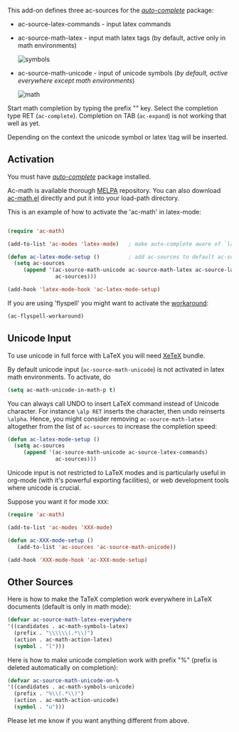 This add-on defines three ac-sources for the *[auto-complete](https://github.com/auto-complete)* package:

 * ac-source-latex-commands		  - input latex commands 
 * ac-source-math-latex		 - input math latex tags  (by default, active only in math environments)

      ![symbols](https://raw.github.com/vitoshka/ac-math/master/img/latex-symbols.png)

 * ac-source-math-unicode - input of unicode symbols (_by default, active everywhere except math environments_)

      ![math](https://raw.github.com/vitoshka/ac-math/master/img/unicode-math.png)

Start math completion by typing the prefix "\" key. Select the completion type RET (`ac-complete`). Completion on TAB (`ac-expand`) is not working that well as yet.

Depending on the context the unicode symbol or latex \tag will be inserted.

## Activation ##

You must have  *[auto-complete](https://github.com/auto-complete)* package installed.

Ac-math is available thorough [MELPA](http://melpa.milkbox.net/) repository. You can also download [ac-math.el](https://raw.github.com/vitoshka/ac-math/master/ac-math.el) directly
and put it into your load-path directory.

This is an example of how to activate the 'ac-math' in latex-mode:

```lisp

(require 'ac-math)

(add-to-list 'ac-modes 'latex-mode)   ; make auto-complete aware of `latex-mode`

(defun ac-latex-mode-setup ()         ; add ac-sources to default ac-sources
  (setq ac-sources
     (append '(ac-source-math-unicode ac-source-math-latex ac-source-latex-commands)
               ac-sources)))

(add-hook 'latex-mode-hook 'ac-latex-mode-setup)
```

If you are using 'flyspell' you might want to activate the [workaround](http://www.emacswiki.org/emacs/AutoComplete#toc6):
```lisp
(ac-flyspell-workaround)
```

## Unicode Input ##

To use unicode in full force with LaTeX you will need
[XeTeX](http://scripts.sil.org/cms/scripts/page.php?site_id=nrsi&item_id=xetex) bundle.

By default unicode input (`ac-source-math-unicode`) is not activated in latex math environments. To activate, do
 
```lisp
(setq ac-math-unicode-in-math-p t)
```

You can always call UNDO to insert LaTeX command instead of Unicode character. For instance `\alp RET` inserts the character, then undo reinserts `\alpha`. Hence, you might consider removing `ac-source-math-latex` altogether from the list of `ac-sources` to increase the completion speed:
```lisp
(defun ac-latex-mode-setup ()         
  (setq ac-sources
     (append '(ac-source-math-unicode ac-source-latex-commands)
               ac-sources)))
```

Unicode input is not restricted to LaTeX modes and is particularly useful in org-mode (with it's powerful exporting facilities), or web development tools where unicode is crucial.


Suppose you want it for  mode `XXX`:

```lisp
(require 'ac-math)

(add-to-list 'ac-modes 'XXX-mode)

(defun ac-XXX-mode-setup ()
   (add-to-list 'ac-sources 'ac-source-math-unicode))

(add-hook 'XXX-mode-hook 'ac-XXX-mode-setup)
```


## Other Sources ##


Here is how to make the TaTeX completion work everywhere in LaTeX documents (default is only in math mode):

```lisp
(defvar ac-source-math-latex-everywhere
'((candidates . ac-math-symbols-latex)
  (prefix . "\\\\\\(.*\\)")
  (action . ac-math-action-latex)
  (symbol . "l")))
```


Here is how to make unicode completion work with prefix "%" (prefix is deleted
automatically on completion):

```lisp
(defvar ac-source-math-unicode-on-%
'((candidates . ac-math-symbols-unicode)
  (prefix . "%\\(.*\\)")
  (action . ac-math-action-unicode)
  (symbol . "u")))
```

Please let me know if you want anything different from above.
